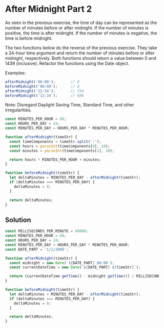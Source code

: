 # After Midnight Part 2
As seen in the previous exercise, the time of day can be represented as the number of minutes before or after midnight. If the number of minutes is positive, the time is after midnight. If the number of minutes is negative, the time is before midnight.

The two functions below do the reverse of the previous exercise. They take a 24-hour time argument and return the number of minutes before or after midnight, respectively. Both functions should return a value between 0 and 1439 (inclusive). Refactor the functions using the Date object.

Examples:
```js
afterMidnight('00:00');       // 0
beforeMidnight('00:00');      // 0
afterMidnight('12:34');       // 754
beforeMidnight('12:34');      // 686
```
Note: Disregard Daylight Saving Time, Standard Time, and other irregularities.
```js
const MINUTES_PER_HOUR = 60;
const HOURS_PER_DAY = 24;
const MINUTES_PER_DAY = HOURS_PER_DAY * MINUTES_PER_HOUR;

function afterMidnight(timeStr) {
  const timeComponents = timeStr.split(':');
  const hours = parseInt(timeComponents[0], 10);
  const minutes = parseInt(timeComponents[1], 10);

  return hours * MINUTES_PER_HOUR + minutes;
}

function beforeMidnight(timeStr) {
  let deltaMinutes = MINUTES_PER_DAY - afterMidnight(timeStr);
  if (deltaMinutes === MINUTES_PER_DAY) {
    deltaMinutes = 0;
  }

  return deltaMinutes;
}
```

## Solution
```js
const MILLISECONDS_PER_MINUTE = 60000;
const MINUTES_PER_HOUR = 60;
const HOURS_PER_DAY = 24;
const MINUTES_PER_DAY = HOURS_PER_DAY * MINUTES_PER_HOUR;
const DATE_PART = '1/1/2000';

function afterMidnight(timeStr) {
  const midnight = new Date(`${DATE_PART} 00:00`);
  const currentDateTime = new Date(`${DATE_PART} ${timeStr}`);

  return (currentDateTime.getTime() - midnight.getTime()) / MILLISECONDS_PER_MINUTE;
}

function beforeMidnight(timeStr) {
  let deltaMinutes = MINUTES_PER_DAY - afterMidnight(timeStr);
  if (deltaMinutes === MINUTES_PER_DAY) {
    deltaMinutes = 0;
  }

  return deltaMinutes;
}
```